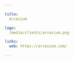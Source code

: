 ```yaml
---

title:
  Arcesium

logo:
  /media/clients/arcesium.png

links:
  web: https://arcesium.com/

---
```

